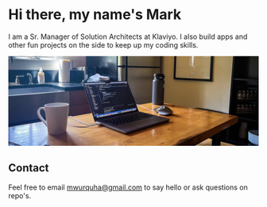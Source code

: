 
# Hi there, my name's Mark

I am a Sr. Manager of Solution Architects at Klaviyo. I also build apps and other fun projects on the side to keep up my coding skills. 

![image of computer on table](banner.png)


## Contact

Feel free to email mwurquha@gmail.com to say hello or ask questions on repo's.

